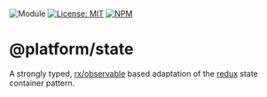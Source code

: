 ![Module](https://img.shields.io/badge/%40platform-state-%23EA4E7E.svg)
[![License: MIT](https://img.shields.io/badge/license-MIT-blue.svg)](https://opensource.org/licenses/MIT)
[![NPM](https://img.shields.io/npm/v/@platform/state.svg?colorB=blue&style=flat)](https://www.npmjs.com/package/@platform/state)

# @platform/state
A strongly typed, [rx/observable](https://github.com/ReactiveX/rxjs) based adaptation of the [redux](https://redux.js.org) state container pattern.
